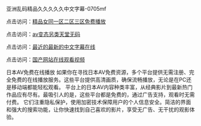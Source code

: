 亚洲乱码精品久久久久久中文字幕-0705mf

点击访问：<a href="https://fdhf-454.pages.dev/">精品女同一区二区三区免费播放</a>

点击访问：<a href="https://bered.pages.dev/">av变态另类天堂无码</a>

点击访问：<a href="https://rtj-3zo.pages.dev/">最近的最新的中文字幕在线</a>

点击访问：<a href="https://vassv.pages.dev/">国产网站在线观看视频</a>

日本AV免费在线播放
如果你在寻找日本AV免费资源，多个平台提供无需注册、完全免费的在线播放服务。这些平台提供高清画质，确保流畅播放，无论是在PC还是移动端都能轻松观看。
平台上的日本AV内容种类丰富，从经典影片到最新热门作品应有尽有。最吸引人的是，这些平台都是免费的，通过广告支持，观看时无需付费。
它们注重隐私保护，使用加密技术保障用户的个人信息安全。简洁的界面和强大的搜索功能，让你快速找到自己喜欢的影片，享受无广告、无干扰的观影体验。

<span style="display:none;">[Canonical link](）</span>


